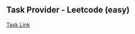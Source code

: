 ## Task Provider - Leetcode (easy)

[Task Link](https://leetcode.com/problems/find-the-town-judge/description/?envType=daily-question&envId=2024-02-22)